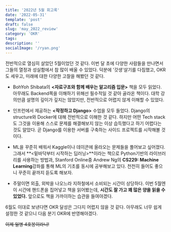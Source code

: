 ```yaml
---
title: '2022년 5월 회고록'
date: '2022-05-31'
template: 'post'
draft: false
slug: 'may_2022_review'
category: 'OKR'
tags:
description: ''
socialImage: '/ryan.png'
---
```


전반적으로 열심히 살았던 5월이었던 것 같다.
이번 달 초에 다양한 사람들을 만나면서 그들의 열정과 성실함에서 참 많이 배울 수 있었다.
덕분에 '갓생'살기를 다짐했고, OKR도 세우고, 미래에 대한 다양한 고찰을 해봤던 것 같다.

- BohYoh Shibata의 **&lt;자료구조와 함께 배우는 알고리즘 입문&gt;** 책을 모두 읽었다. 아무래도 Backend쪽을 이해하기 위해선 필수적일 것 같아 골라온 책이다.
  대학 강의만큼 설명의 깊이가 깊지는 않았지만, 전반적으로 어렵지 않게 이해할 수 있었다.

- 인프런에서 제공하는 **&lt;작정하고 Django&gt;** 수업을 모두 들었다. Django의 structure와 Docker에 대해 전반적으로 이해한 것 같다.
  하지만 어떤 Tech stack도 그것을 이용해 스스로 문제를 해결해보지 않는 이상 습득했다고 하기 어렵다는 것도 알았다.
  곧 Django를 이용한 서버를 구축하는 사이드 프로젝트를 시작해볼 것이다.

- ML을 꾸준히 배워서 Kaggle이나 데이콘에 올라오는 문제들을 풀어보고 싶어졌다.
  그래서 **&lt;밑바닥부터 시작하는 딥러닝&gt;**이라는 책으로 Python기반의 라이브러리를 사용하는 방법과, Stanford Online중 Andrew Ng의 **CS229: Machine Learning**강좌를 통해 ML의 기초를 동시에 공부해보고 있다. 천천히 들어도 좋으니 꾸준히 끝까지 듣도록 해보자.

- 주말이면 외출, 외박을 나오느라 지하철에서 소비되는 시간이 상당하다. 이번 5월엔 이 시간에 핸드폰을 집어넣고 책을 읽어봤는데, **시간도 잘 가고 꽤 많은 양을 읽을 수 있었다.** 앞으로도 책을 가까이하는 습관을 들여야겠다.

6월도 이대로 보낸다면 OKR 달성은 그다지 어렵지 않을 것 같다. 아무래도 너무 쉽게 설정한 것 같으니 다음 분기 OKR에 반영해야겠다.

~~이제 일병 4호봉이라니!~~
